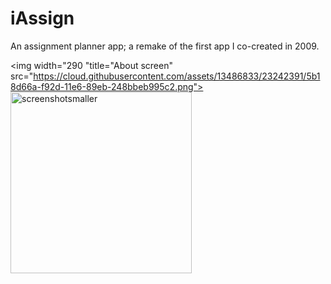 # iAssign
An assignment planner app; a remake of the first app I co-created in 2009.

<img width="290 "title="About screen" src="https://cloud.githubusercontent.com/assets/13486833/23242391/5b18d66a-f92d-11e6-89eb-248bbeb995c2.png">     <img width="290" alt="screenshotsmaller" src="https://cloud.githubusercontent.com/assets/13486833/23242392/5b1b6d8a-f92d-11e6-8d25-82aba964fdf6.png">

